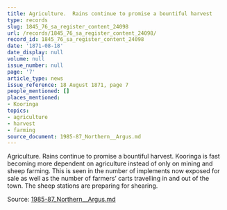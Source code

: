 ```yaml
---
title: Agriculture.  Rains continue to promise a bountiful harvest
type: records
slug: 1845_76_sa_register_content_24098
url: /records/1845_76_sa_register_content_24098/
record_id: 1845_76_sa_register_content_24098
date: '1871-08-18'
date_display: null
volume: null
issue_number: null
page: '7'
article_type: news
issue_reference: 18 August 1871, page 7
people_mentioned: []
places_mentioned:
- Kooringa
topics:
- agriculture
- harvest
- farming
source_document: 1985-87_Northern__Argus.md
---
```


Agriculture.  Rains continue to promise a bountiful harvest.  Kooringa is fast becoming more dependent on agriculture instead of only on mining and sheep farming.  This is seen in the number of implements now exposed for sale as well as the number of farmers’ carts travelling in and out of the town.  The sheep stations are preparing for shearing.

Source: [1985-87_Northern__Argus.md](/downloads/markdown/1985-87_Northern__Argus.md)
